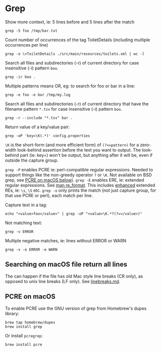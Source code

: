 # Grep

Show more context, ie: 5 lines before and 5 lines after the match

```
grep -5 foo /tmp/bar.txt
```

Count number of occurrences of the tag ToiletDetails (including multiple occurrences per line)

```
grep -o \<ToiletDetails ./src/main/resources/toilets.xml | wc -l
```

Search all files and subdirectories (-r) of current directory for case insensitive (-i) pattern `boo`.

```
grep -ir boo .
```

Multiple patterns means OR, eg: to search for foo or bar in a line:

```
grep -e foo -e bar /tmp/my.log
```

Search all files and subdirectories (-r) of current directory that have the filename pattern `*.tsv` for case insensitive (-i) pattern `boo`.

```
grep -r --include "*.tsv" bar .
```

Return value of a key/value pair:

```
grep -oP 'key=\K(.*)' config.properties
```

`\K` is the short-form (and more efficient form) of `(?<=pattern)` for a zero-width look-behind assertion before the text you want to output. The look-behind part (ie: key=) won't be output, but anything after it will be, even if outside the capture group.

`grep -P` enables PCRE ie: perl-compatible regular expressions. Needed to support things like the non-greedy operator `?` or `\K`. Not available on BSD grep, see [PCRE on macOS below](#pcre-on-macos)).
`grep -E` enables ERE, ie: extended regular expressions. See [man re_format](https://man.netbsd.org/re_format.7). This includes [enhanced](https://stackoverflow.com/a/23146221/149412) extended REs, ie: `\s`, `\S` etc.
`grep -o` only prints the match (not just capture group, for that use PCRE or perl), each match per line.

Capture text in a tag:

```
echo "<value>foo</value>" | grep -oP "<value>\K.*?(?=</value>)"
```

Not matching text:

```
grep -v ERROR
```

Multiple negative matches, ie: lines without ERROR or WARN

```
grep -v -e ERROR -e WARN
```

## Searching on macOS file return all lines

The can happen if the file has old Mac style line breaks (CR only), as opposed to unix line breaks (LF only). See [linebreaks.md](linebreaks.md).

## PCRE on macOS

To enable PCRE use the GNU version of grep from Homebrew's dupes library:

```
brew tap homebrew/dupes
brew install grep
```

Or install `pcregrep`:

```
brew install pcre
```
